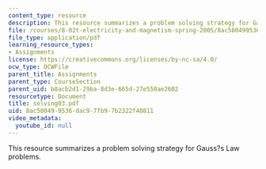 ```yaml
---
content_type: resource
description: This resource summarizes a problem solving strategy for Gauss?s Law problems.
file: /courses/8-02t-electricity-and-magnetism-spring-2005/8ac580499536dac97fb97b2322f40811_solving03.pdf
file_type: application/pdf
learning_resource_types:
- Assignments
license: https://creativecommons.org/licenses/by-nc-sa/4.0/
ocw_type: OCWFile
parent_title: Assignments
parent_type: CourseSection
parent_uid: b8acb2d1-29ba-8d3e-665d-27e550ae2602
resourcetype: Document
title: solving03.pdf
uid: 8ac58049-9536-dac9-7fb9-7b2322f40811
video_metadata:
  youtube_id: null
---
```

This resource summarizes a problem solving strategy for Gauss?s Law problems.